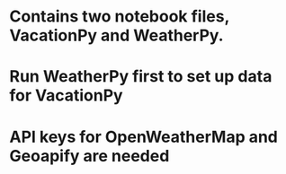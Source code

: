 # Contains two notebook files, VacationPy and WeatherPy.
# Run WeatherPy first to set up data for VacationPy
# API keys for OpenWeatherMap and Geoapify are needed
